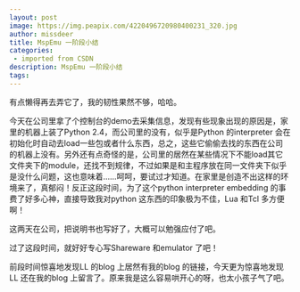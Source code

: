 ```yaml
---
layout: post
image: https://img.peapix.com/4220496720980400231_320.jpg
author: missdeer
title: MspEmu 一阶段小结
categories: 
 - imported from CSDN
description: MspEmu 一阶段小结
tags: 
---
```


有点懒得再去弄它了，我的韧性果然不够，哈哈。

今天在公司里拿了个控制台的demo去采集信息，发现有些现象出现的原因是，家里的机器上装了Python 2.4，而公司里的没有，似乎是Python 的interpreter 会在初始化时自动去load一些包或者什么东西，总之，这些它偷偷去找的东西在公司的机器上没有。另外还有点奇怪的是，公司里的居然在某些情况下不能load其它文件夹下的module，还找不到规律，不过如果是和主程序放在同一文件夹下似乎是没什么问题，这也意味着……呵呵，要试过才知道。在家里是创造不出这样的环境来了，真郁闷！反正这段时间，为了这个python interpreter embedding 的事费了好多心神，直接导致我对python 这东西的印象极为不佳，Lua 和Tcl 多方便啊！

这两天在公司，把说明书也写好了，大概可以勉强应付了吧。

过了这段时间，就好好专心写Shareware 和emulator 了吧！

前段时间惊喜地发现LL 的blog 上居然有我的blog 的链接，今天更为惊喜地发现LL 还在我的blog 上留言了。原来我是这么容易哄开心的呀，也太小孩子气了吧。
